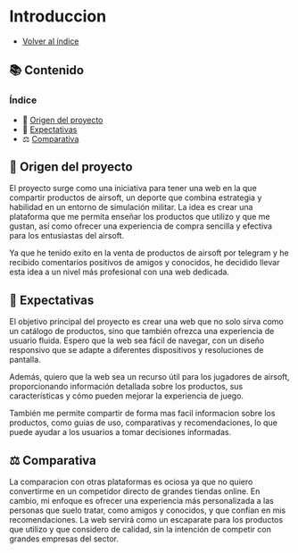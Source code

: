 # Introduccion

* [Volver al índice](../README.md)

## 📚 **Contenido**

### Índice

* 🏁 [Origen del proyecto](origen-del-proyecto)
* 🎯 [Expectativas](expectativas)
* ⚖️ [Comparativa](comparativa)

## 🏁 **Origen del proyecto**

El proyecto surge como una iniciativa para tener una web en la que compartir productos de airsoft, un deporte que combina estrategia y habilidad en un entorno de simulación militar. La idea es crear una plataforma que me permita enseñar los productos que utilizo y que me gustan, así como ofrecer una experiencia de compra sencilla y efectiva para los entusiastas del airsoft.

Ya que he tenido exito en la venta de productos de airsoft por telegram y he recibido comentarios positivos de amigos y conocidos, he decidido llevar esta idea a un nivel más profesional con una web dedicada.

## 🎯 **Expectativas**

El objetivo principal del proyecto es crear una web que no solo sirva como un catálogo de productos, sino que también ofrezca una experiencia de usuario fluida. Espero que la web sea fácil de navegar, con un diseño responsivo que se adapte a diferentes dispositivos y resoluciones de pantalla.

Además, quiero que la web sea un recurso útil para los jugadores de airsoft, proporcionando información detallada sobre los productos, sus características y cómo pueden mejorar la experiencia de juego.

También me permite compartir de forma mas facil informacion sobre los productos, como guias de uso, comparativas y recomendaciones, lo que puede ayudar a los usuarios a tomar decisiones informadas.

## ⚖️ **Comparativa**

La comparacion con otras plataformas es ociosa ya que no quiero convertirme en un competidor directo de grandes tiendas online. En cambio, mi enfoque es ofrecer una experiencia más personalizada a las personas que suelo tratar, como amigos y conocidos, y que confían en mis recomendaciones. La web servirá como un escaparate para los productos que utilizo y que considero de calidad, sin la intención de competir con grandes empresas del sector.